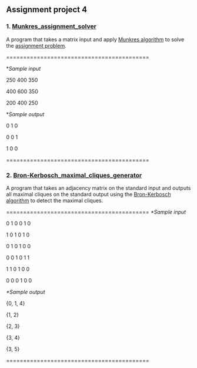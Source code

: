 ## Assignment project 4
### 1. [Munkres_assignment_solver](munkres_algorithm.cpp)
A program that takes a matrix input and apply [Munkres algorithm](https://www.sciencedirect.com/science/article/abs/pii/S026288560800084X) to solve the [assignment problem](https://en.wikipedia.org/wiki/Assignment_problem). 

==========================================

*_Sample input_

250 400 350

400 600 350

200 400 250

*_Sample output_

0    1    0

0    0    1

1    0    0

==========================================

### 2. [Bron-Kerbosch_maximal_cliques_generator](Bron-Kerbosch_maximal_cliques_generator.cpp)
A program that takes an adjacency matrix on the standard input and outputs all maximal cliques on the standard output using the [Bron-Kerbosch algorithm](https://en.wikipedia.org/wiki/Bron–Kerbosch_algorithm) to detect the maximal cliques. 

==========================================
_*Sample input_

0 1 0 0 1 0 

1 0 1 0 1 0

0 1 0 1 0 0

0 0 1 0 1 1

1 1 0 1 0 0

0 0 0 1 0 0

_*Sample output_

{0, 1, 4}

{1, 2}

{2, 3}

{3, 4}

{3, 5}

==========================================
